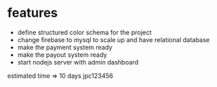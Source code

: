 # features

- define structured color schema for the project
- change firebase to mysql to scale up and have relational database
- make the payment system ready
- make the payout system ready
- start nodejs server with admin dashboard 

estimated time => 10 days
jpc123456
